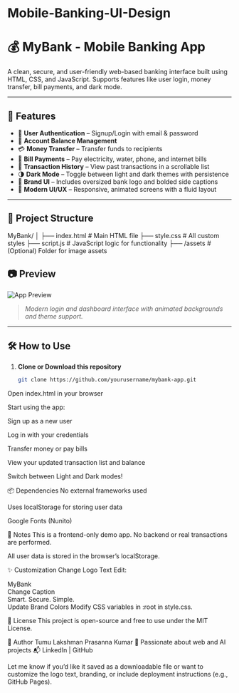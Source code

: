 # Mobile-Banking-UI-Design
# 💰 MyBank - Mobile Banking App

A clean, secure, and user-friendly web-based banking interface built using HTML, CSS, and JavaScript. Supports features like user login, money transfer, bill payments, and dark mode.

---

## 🚀 Features

- 🔐 **User Authentication** – Signup/Login with email & password
- 💸 **Account Balance Management**
- 💳 **Money Transfer** – Transfer funds to recipients
- 🧾 **Bill Payments** – Pay electricity, water, phone, and internet bills
- 📜 **Transaction History** – View past transactions in a scrollable list
- 🌗 **Dark Mode** – Toggle between light and dark themes with persistence
- 🏦 **Brand UI** – Includes oversized bank logo and bolded side captions
- 🎨 **Modern UI/UX** – Responsive, animated screens with a fluid layout

---

## 📁 Project Structure

MyBank/
│
├── index.html # Main HTML file
├── style.css # All custom styles
├── script.js # JavaScript logic for functionality
├── /assets # (Optional) Folder for image assets


## 📷 Preview

![App Preview](./preview.png)  
> _Modern login and dashboard interface with animated backgrounds and theme support._

---

## 🛠️ How to Use

1. **Clone or Download this repository**
   ```bash
   git clone https://github.com/yourusername/mybank-app.git
Open index.html in your browser

Start using the app:

Sign up as a new user

Log in with your credentials

Transfer money or pay bills

View your updated transaction list and balance

Switch between Light and Dark modes!

📦 Dependencies
No external frameworks used

Uses localStorage for storing user data

Google Fonts (Nunito)

📌 Notes
This is a frontend-only demo app. No backend or real transactions are performed.

All user data is stored in the browser’s localStorage.

✨ Customization
Change Logo Text
Edit:

<div class="left-logo-label">MyBank</div>
Change Caption


<div class="left-caption-text">Smart. Secure. Simple.</div>
Update Brand Colors
Modify CSS variables in :root in style.css.

📄 License
This project is open-source and free to use under the MIT License.

🙌 Author
Tumu Lakshman Prasanna Kumar
💼 Passionate about web and AI projects
📬 LinkedIn | GitHub



Let me know if you’d like it saved as a downloadable file or want to customize the logo text, branding, or include deployment instructions (e.g., GitHub Pages).
